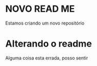 # NOVO READ ME

Estamos criando um novo repositório

# Alterando o readme

Alguma coisa esta errada, posso sentir

